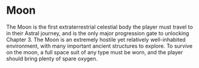 # Moon

The Moon is the first extraterrestrial celestial body the player must travel to
in their Astral journey, and is the only major progression gate to unlocking
Chapter 3. The Moon is an extremely hostile yet relatively well-inhabited
environment, with many important ancient structures to explore. To survive on
the moon, a full space suit of any type must be worn, and the player should
bring plenty of spare oxygen.
